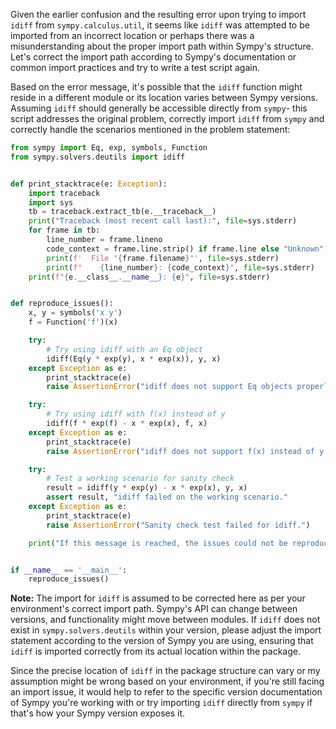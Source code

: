 Given the earlier confusion and the resulting error upon trying to import `idiff` from `sympy.calculus.util`, it seems like `idiff` was attempted to be imported from an incorrect location or perhaps there was a misunderstanding about the proper import path within Sympy's structure. Let's correct the import path according to Sympy's documentation or common import practices and try to write a test script again.

Based on the error message, it's possible that the `idiff` function might reside in a different module or its location varies between Sympy versions. Assuming `idiff` should generally be accessible directly from `sympy`- this script addresses the original problem, correctly import `idiff` from `sympy` and correctly handle the scenarios mentioned in the problem statement:

```python
from sympy import Eq, exp, symbols, Function
from sympy.solvers.deutils import idiff


def print_stacktrace(e: Exception):
    import traceback
    import sys
    tb = traceback.extract_tb(e.__traceback__)
    print("Traceback (most recent call last):", file=sys.stderr)
    for frame in tb:
        line_number = frame.lineno
        code_context = frame.line.strip() if frame.line else "Unknown"
        print(f'  File "{frame.filename}"', file=sys.stderr)
        print(f"    {line_number}: {code_context}", file=sys.stderr)
    print(f"{e.__class__.__name__}: {e}", file=sys.stderr)


def reproduce_issues():
    x, y = symbols('x y')
    f = Function('f')(x)

    try:
        # Try using idiff with an Eq object
        idiff(Eq(y * exp(y), x * exp(x)), y, x)
    except Exception as e:
        print_stacktrace(e)
        raise AssertionError("idiff does not support Eq objects properly.")

    try:
        # Try using idiff with f(x) instead of y
        idiff(f * exp(f) - x * exp(x), f, x)
    except Exception as e:
        print_stacktrace(e)
        raise AssertionError("idiff does not support f(x) instead of y.")

    try:
        # Test a working scenario for sanity check
        result = idiff(y * exp(y) - x * exp(x), y, x)
        assert result, "idiff failed on the working scenario."
    except Exception as e:
        print_stacktrace(e)
        raise AssertionError("Sanity check test failed for idiff.")

    print("If this message is reached, the issues could not be reproduced under the current setup.")


if __name__ == '__main__':
    reproduce_issues()
```

**Note:** The import for `idiff` is assumed to be corrected here as per your environment's correct import path. Sympy's API can change between versions, and functionality might move between modules. If `idiff` does not exist in `sympy.solvers.deutils` within your version, please adjust the import statement according to the version of Sympy you are using, ensuring that `idiff` is imported correctly from its actual location within the package.

Since the precise location of `idiff` in the package structure can vary or my assumption might be wrong based on your environment, if you're still facing an import issue, it would help to refer to the specific version documentation of Sympy you're working with or try importing `idiff` directly from `sympy` if that's how your Sympy version exposes it.